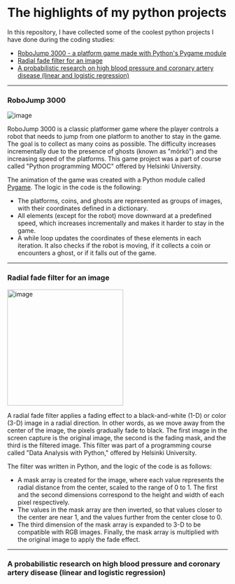 <br />
<div align="left">
  <h1>The highlights of my python projects</h1>
  <!--intro paragraph -->
  <p>In this repository, I have collected some of the coolest python projects I have done during the coding studies:</p>
  <ul>
    <li>
      <a href="#robojump">RoboJump 3000 - a platform game made with Python's Pygame module</a>
    </li>
    <li>
      <a href="#radialfade">Radial fade filter for an image</a>
    </li>
    <li>
      <a href=#probabilistic">A probabilistic research on high blood pressure and coronary artery disease (linear and logistic regression)</a>  
    </li>  
  </ul>
</div>
<hr>

<!-- Robojump -->
<h3 id="robojump">RoboJump 3000</h3>  
<!-- Robojump screen cap -->

![image](https://github.com/user-attachments/assets/f7a3ef32-4f99-4c6f-8a43-d7c74293b82e)

<!-- Robojump description -->
<div>
  <p>RoboJump 3000 is a classic platformer game where the player controls a robot that needs to jump from one platform to another to stay in the game. The goal is to collect as many coins as possible. The difficulty increases incrementally due to the presence of ghosts (known as "mörkö") and the increasing speed of the platforms. This game project was a part of course called "Python programming MOOC" offered by Helsinki University. 
  </p>
  <p>The animation of the game was created with a Python module called <a href="https://en.wikipedia.org/wiki/Pygame">Pygame</a>. The logic in the code is the following:
    <ul>
      <li>The platforms, coins, and ghosts are represented as groups of images, with their coordinates defined in a dictionary.</li>  
      <li>All elements (except for the robot) move downward at a predefined speed, which increases incrementally and makes it harder to stay in the game.</li>
      <li>A while loop updates the coordinates of these elements in each iteration. It also checks if the robot is moving, if it collects a coin or encounters a ghost, or if it falls out of the game.</li>
    </ul>
  </p>
</div>

<hr>
<!-- Radial fade description -->
<h3 id="radialfade">Radial fade filter for an image</h3>
<!-- Radial fade image -->
<img width="265" alt="image" src="https://github.com/user-attachments/assets/4a3036cf-b2b9-4ec5-a871-cd56c3f45633">

<!-- Radial fade description -->
<div>
  <p>A radial fade filter applies a fading effect to a black-and-white (1-D) or color (3-D) image in a radial direction. In other words, as we move away from the center of the image, the pixels gradually fade to black. The first image in the screen capture is the original image, the second is the fading mask, and the third is the filtered image. This filter was part of a programming course called "Data Analysis with Python," offered by Helsinki University.
  </p>
  <p>The filter was written in Python, and the logic of the code is as follows:
    <ul>
      <li>A mask array is created for the image, where each value represents the radial distance from the center, scaled to the range of 0 to 1. The first and the second dimensions correspond to the height and width of each pixel respectively.</li>  
      <li>The values in the mask array are then inverted, so that values closer to the center are near 1, and the values further from the center close to 0.</li>
      <li>The third dimension of the mask array is expanded to 3-D to be compatible with RGB images. Finally, the mask array is multiplied with the original image to apply the fade effect.</li>
    </ul>
  </p>
</div>

<hr>
<!-- Linear and logistic regression project -->
<h3 id="probabilistic">A probabilistic research on high blood pressure and coronary artery disease (linear and logistic regression)</h3>
<!-- Linear and logistic regression project image -->

<!-- Linear and logistic regression project description -->



